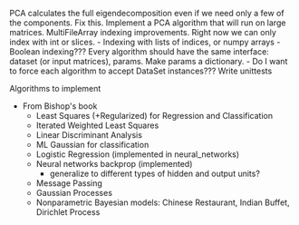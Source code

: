 PCA calculates the full eigendecomposition even if we need only a few of the components. Fix this. Implement a PCA algorithm that will run on large matrices.
MultiFileArray indexing improvements. Right now we can only index with int or slices. 
    - Indexing with lists of indices, or numpy arrays
    - Boolean indexing???
Every algorithm should have the same interface: dataset (or input matrices), params. Make params a dictionary.
	- Do I want to force each algorithm to accept DataSet instances???
Write unittests

Algorithms to implement
- From Bishop's book
	- Least Squares (+Regularized) for Regression and Classification
	- Iterated Weighted Least Squares	
	- Linear Discriminant Analysis	
	- ML Gaussian for classification
	- Logistic Regression (implemented in neural_networks)
	- Neural networks backprop (implemented)
		- generalize to different types of hidden and output units?
	- Message Passing
	- Gaussian Processes
	- Nonparametric Bayesian models: Chinese Restaurant, Indian Buffet, Dirichlet Process
